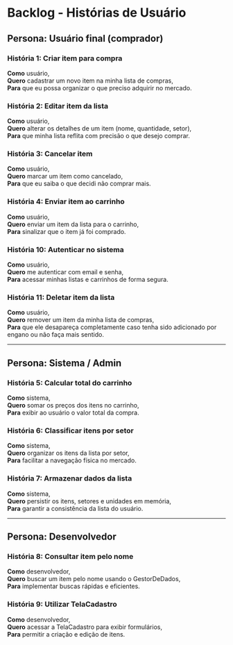 # Backlog - Histórias de Usuário

## Persona: Usuário final (comprador)

### História 1: Criar item para compra

**Como** usuário,  
**Quero** cadastrar um novo item na minha lista de compras,  
**Para** que eu possa organizar o que preciso adquirir no mercado.

### História 2: Editar item da lista

**Como** usuário,  
**Quero** alterar os detalhes de um item (nome, quantidade, setor),  
**Para** que minha lista reflita com precisão o que desejo comprar.

### História 3: Cancelar item

**Como** usuário,  
**Quero** marcar um item como cancelado,  
**Para** que eu saiba o que decidi não comprar mais.

### História 4: Enviar item ao carrinho

**Como** usuário,  
**Quero** enviar um item da lista para o carrinho,  
**Para** sinalizar que o item já foi comprado.

### História 10: Autenticar no sistema

**Como** usuário,  
**Quero** me autenticar com email e senha,  
**Para** acessar minhas listas e carrinhos de forma segura.

### História 11: Deletar item da lista

**Como** usuário,  
**Quero** remover um item da minha lista de compras,  
**Para** que ele desapareça completamente caso tenha sido adicionado por engano ou não faça mais sentido.

---

## Persona: Sistema / Admin

### História 5: Calcular total do carrinho

**Como** sistema,  
**Quero** somar os preços dos itens no carrinho,  
**Para** exibir ao usuário o valor total da compra.

### História 6: Classificar itens por setor

**Como** sistema,  
**Quero** organizar os itens da lista por setor,  
**Para** facilitar a navegação física no mercado.

### História 7: Armazenar dados da lista

**Como** sistema,  
**Quero** persistir os itens, setores e unidades em memória,  
**Para** garantir a consistência da lista do usuário.

---

## Persona: Desenvolvedor

### História 8: Consultar item pelo nome

**Como** desenvolvedor,  
**Quero** buscar um item pelo nome usando o GestorDeDados,  
**Para** implementar buscas rápidas e eficientes.

### História 9: Utilizar TelaCadastro

**Como** desenvolvedor,  
**Quero** acessar a TelaCadastro para exibir formulários,  
**Para** permitir a criação e edição de itens.
